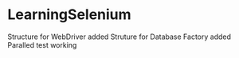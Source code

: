 # LearningSelenium

Structure for WebDriver added
Struture for Database Factory added
Paralled test working


